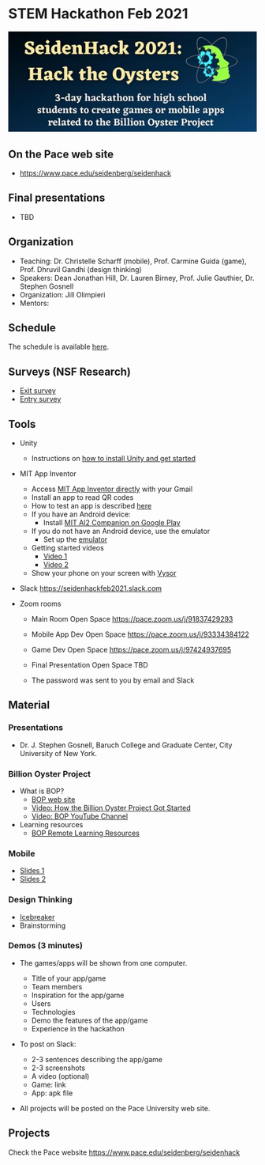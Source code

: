 # STEM Hackathon Feb 2021

![banner](https://github.com/PACESTEM/STEMHackathonFeb2021/blob/main/bannersmall.png)

## On the Pace web site

  * https://www.pace.edu/seidenberg/seidenhack

## Final presentations
  
  * TBD
  
## Organization

  * Teaching: Dr. Christelle Scharff (mobile), Prof. Carmine Guida (game), Prof. Dhruvil Gandhi (design thinking)
  * Speakers: Dean Jonathan Hill, Dr. Lauren Birney, Prof. Julie Gauthier, Dr. Stephen Gosnell
  * Organization: Jill Olimpieri
  * Mentors: 

## Schedule

The schedule is available [here](https://docs.google.com/spreadsheets/d/1NR7N2MBm6g7LCoFWPCSte0xA8u1s4m37CS_kjd3MDBE/edit?usp=sharing).

## Surveys (NSF Research)

  * [Exit survey](https://bit.ly/bopstudy_stem-camp)
  * [Entry survey]( https://bit.ly/bop-stem-camp-post)
  
## Tools

* Unity
  * Instructions on [how to install Unity and get started](http://bit.ly/before_we_begin)
  
* MIT App Inventor
  * Access [MIT App Inventor directly](https://appinventor.mit.edu) with your Gmail
  * Install an app to read QR codes 
  * How to test an app is described [here](http://appinventor.mit.edu/explore/ai2/setup)
  * If you have an Android device:
    * Install [MIT AI2 Companion on Google Play](https://play.google.com/store/apps/details?id=edu.mit.appinventor.aicompanion3&hl=en_US&gl=US)
  * If you do not have an Android device, use the emulator
    * Set up the [emulator](https://appinventor.mit.edu/explore/ai2/setup-emulator.html)
  * Getting started videos
    * [Video 1](https://www.youtube.com/watch?v=Vdo8UdkgDD8&feature=youtu.be)
    * [Video 2](https://www.youtube.com/watch?v=0hikoCvM3oc&feature=youtu.be)
  * Show your phone on your screen with [Vysor](https://www.vysor.io/)
    
* Slack https://seidenhackfeb2021.slack.com 
* Zoom rooms

  * Main Room Open Space https://pace.zoom.us/j/91837429293

  * Mobile App Dev Open Space https://pace.zoom.us/j/93334384122

  * Game Dev Open Space https://pace.zoom.us/j/97424937695

  * Final Presentation Open Space TBD
  
  * The password was sent to you by email and Slack

## Material

### Presentations

* Dr. J. Stephen Gosnell, Baruch College and Graduate Center, City University of New York. 

### Billion Oyster Project

* What is BOP?
  * [BOP web site](https://www.billionoysterproject.org)
  * [Video: How the Billion Oyster Project Got Started](https://youtu.be/bIre6IK1YxQ)
  * [Video: BOP YouTube Channel](https://www.youtube.com/channel/UCu51XPII7JI7ANH_1xklViA)
* Learning resources
  * [BOP Remote Learning Resources](https://www.billionoysterproject.org/remote-learning)

### Mobile

* [Slides 1](https://bit.ly/seidenhack202mobileslides)
* [Slides 2](https://bit.ly/2VETou2)

### Design Thinking

* [Icebreaker](https://app.mural.co/t/nycdesignfactory1093/m/nycdesignfactory1093/1614200587240/1f94cb1bbb21a27351353f97f2eb83fa0559743e)
* Brainstorming

### Demos (3 minutes)

  * The games/apps will be shown from one computer. 
    * Title of your app/game
    * Team members
    * Inspiration for the app/game
    * Users
    * Technologies
    * Demo the features of the app/game
    * Experience in the hackathon
  
  * To post on Slack:
    * 2-3 sentences describing the app/game
    * 2-3 screenshots
    * A video (optional)
    * Game: link
    * App: apk file
   
  * All projects will be posted on the Pace University web site.

## Projects

Check the Pace website https://www.pace.edu/seidenberg/seidenhack

